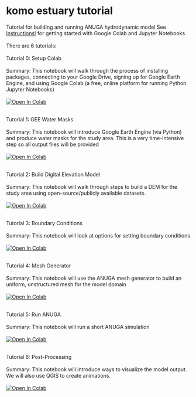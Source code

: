 # komo estuary tutorial
Tutorial for building and running ANUGA hydrodynamic model
See [Instructions!](https://github.com/achri19/komo_estuary_tutorial/blob/main/Komo_ANUGA_Instructions.docx) for getting started with Google Colab and Jupyter Notebooks
<br></br>
There are 6 tutorials:
<br></br>
Tutorial 0: Setup Colab<br></br>
Summary: This notebook will walk through the process of installing packages, connecting to your Google Drive, signing up for Google Earth Engine, and using Google Colab (a free, online platform for running Python Jupyter Notebooks)<br></br>
[![Open In Colab](https://colab.research.google.com/assets/colab-badge.svg)](https://colab.research.google.com/github/achri19/komo_estuary_tutorial/blob/main/0_SetupColab.ipynb)<br></br>


Tutorial 1: GEE Water Masks<br></br>
Summary: This notebook will introduce Google Earth Engine (via Python) and produce water masks for the study area. This is a very time-intensive step so all output files will be provided<br></br>
[![Open In Colab](https://colab.research.google.com/assets/colab-badge.svg)](https://colab.research.google.com/github/achri19/komo_estuary_tutorial/blob/main/1_GEEwatermask.ipynb) 
<br></br>

Tutorial 2: Build Digital Elevation Model<br></br>
Summary: This notebook will walk through steps to build a DEM for the study area using open-source/publicly available datasets.<br></br>
[![Open In Colab](https://colab.research.google.com/assets/colab-badge.svg)](https://colab.research.google.com/github/achri19/komo_estuary_tutorial/blob/main/2_Setup_DEM.ipynb)
<br></br>

Tutorial 3: Boundary Conditions<br></br>
Summary: This notebook will look at options for setting boundary conditions <br></br>
[![Open In Colab](https://colab.research.google.com/assets/colab-badge.svg)](https://colab.research.google.com/github/achri19/komo_estuary_tutorial/blob/main/3_Get_Boundaries.ipynb)
<br></br>

Tutorial 4: Mesh Generator	<br></br>
Summary: This notebook will use the ANUGA mesh generator to build an uniform, unstructured mesh for the model domain<br></br>
[![Open In Colab](https://colab.research.google.com/assets/colab-badge.svg)](https://colab.research.google.com/github/achri19/komo_estuary_tutorial/blob/main/4_Build_ANUGA_Mesh.ipynb)
<br></br>


Tutorial 5: Run ANUGA<br></br>
Summary: This notebook will run a short ANUGA simulation<br></br>
[![Open In Colab](https://colab.research.google.com/assets/colab-badge.svg)](https://colab.research.google.com/github/achri19/komo_estuary_tutorial/blob/main/4_Build_ANUGA_Mesh.ipynb)
<br></br>

Tutorial 6: Post-Processing<br></br>
Summary: This notebook will introduce ways to visualize the model output. We will also use QGIS to create animations.<br></br>
[![Open In Colab](https://colab.research.google.com/assets/colab-badge.svg)](https://colab.research.google.com/github/achri19/komo_estuary_tutorial/blob/main/6_Post_Process.ipynb)
<br></br>

